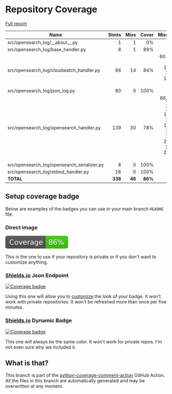 # Repository Coverage

[Full report](https://htmlpreview.github.io/?https://github.com/andgineer/opensearch-log/blob/python-coverage-comment-action-data/htmlcov/index.html)

| Name                                          |    Stmts |     Miss |   Cover |   Missing |
|---------------------------------------------- | -------: | -------: | ------: | --------: |
| src/opensearch\_log/\_\_about\_\_.py          |        1 |        1 |      0% |         1 |
| src/opensearch\_log/base\_handler.py          |        8 |        1 |     88% |        17 |
| src/opensearch\_log/cloudwatch\_handler.py    |       86 |       14 |     84% |60-64, 86, 116-120, 144-152 |
| src/opensearch\_log/json\_log.py              |       80 |        0 |    100% |           |
| src/opensearch\_log/opensearch\_handler.py    |      139 |       30 |     78% |66, 83, 103, 123, 141-142, 151-174, 187, 233-248, 252-258 |
| src/opensearch\_log/opensearch\_serializer.py |        8 |        0 |    100% |           |
| src/opensearch\_log/stdout\_handler.py        |       16 |        0 |    100% |           |
|                                     **TOTAL** |  **338** |   **46** | **86%** |           |


## Setup coverage badge

Below are examples of the badges you can use in your main branch `README` file.

### Direct image

[![Coverage badge](https://raw.githubusercontent.com/andgineer/opensearch-log/python-coverage-comment-action-data/badge.svg)](https://htmlpreview.github.io/?https://github.com/andgineer/opensearch-log/blob/python-coverage-comment-action-data/htmlcov/index.html)

This is the one to use if your repository is private or if you don't want to customize anything.

### [Shields.io](https://shields.io) Json Endpoint

[![Coverage badge](https://img.shields.io/endpoint?url=https://raw.githubusercontent.com/andgineer/opensearch-log/python-coverage-comment-action-data/endpoint.json)](https://htmlpreview.github.io/?https://github.com/andgineer/opensearch-log/blob/python-coverage-comment-action-data/htmlcov/index.html)

Using this one will allow you to [customize](https://shields.io/endpoint) the look of your badge.
It won't work with private repositories. It won't be refreshed more than once per five minutes.

### [Shields.io](https://shields.io) Dynamic Badge

[![Coverage badge](https://img.shields.io/badge/dynamic/json?color=brightgreen&label=coverage&query=%24.message&url=https%3A%2F%2Fraw.githubusercontent.com%2Fandgineer%2Fopensearch-log%2Fpython-coverage-comment-action-data%2Fendpoint.json)](https://htmlpreview.github.io/?https://github.com/andgineer/opensearch-log/blob/python-coverage-comment-action-data/htmlcov/index.html)

This one will always be the same color. It won't work for private repos. I'm not even sure why we included it.

## What is that?

This branch is part of the
[python-coverage-comment-action](https://github.com/marketplace/actions/python-coverage-comment)
GitHub Action. All the files in this branch are automatically generated and may be
overwritten at any moment.